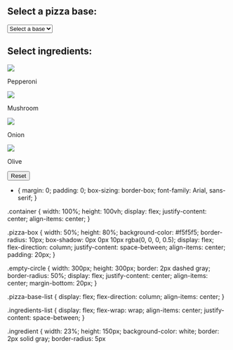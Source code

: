 <!DOCTYPE html>
<html>
<head>
	<title>Pizza Maker</title>
	<link rel="stylesheet" type="text/css" href="style.css">
</head>
<body>
	<div class="container">
		<div class="pizza-box">
			<div class="empty-circle"></div>
			<div class="pizza-base-list">
				<h2>Select a pizza base:</h2>
				<select id="base-list">
					<option value="none">Select a base</option>
					<option value="plain">Plain</option>
					<option value="garlic">Garlic</option>
					<option value="tomato">Tomato</option>
				</select>
			</div>
			<div class="ingredients-list">
				<h2>Select ingredients:</h2>
				<div class="ingredient" id=><img src="https://www.google.com/search?q=transparent+pepperoni&rlz=1C1ONGR_enIN989IN989&oq=transparent+pepperoni&aqs=chrome..69i57j0i22i30l2j0i390l4j69i60.16235j0j15&sourceid=chrome&ie=UTF-8#imgrc=5PmovWbepyiMsM&imgdii=rzHHtmNsvtK0OM"><p>Pepperoni</p></div>
				<div class="ingredient" id="mushroom"><img src="https://www.google.com/search?q=pizza+mushroom+png&tbm=isch&ved=2ahUKEwii39C-tcX9AhUQoNgFHdWWCIYQ2-cCegQIABAA&oq=pizza+Mushroom&gs_lcp=CgNpbWcQARgCMgUIABCABDIFCAAQgAQyBQgAEIAEMgUIABCABDIFCAAQgAQyBQgAEIAEMgUIABCABDIFCAAQgAQyBQgAEIAEMgUIABCABDoHCAAQsQMQQzoECAAQQzoICAAQgAQQsQNQ-AVYgStg-z5oAXAAeACAAbEBiAH-BJIBAzAuNJgBAKABAaoBC2d3cy13aXotaW1nwAEB&sclient=img&ei=Rd8EZOKoBpDA4t4P1a2isAg&bih=552&biw=1280&rlz=1C1ONGR_enIN989IN989#imgrc=dGBG4Y_oDOKwiM"><p>Mushroom</p></div>
				<div class="ingredient" id="onion"><img src="https://www.google.com/search?q=pizza+ingredients+png&rlz=1C1ONGR_enIN989IN989&ei=pt8EZP_HIZCr4-EPzfKbmAY&ved=0ahUKEwj_sozttcX9AhWQ1TgGHU35BmMQ4dUDCA8&uact=5&oq=pizza+ingredients+png&gs_lcp=Cgxnd3Mtd2l6LXNlcnAQAzIFCAAQgAQyBggAEBYQHjIFCAAQhgMyBQgAEIYDMgUIABCGAzoKCAAQRxDWBBCwAzoHCAAQsAMQQzoNCAAQ5AIQ1gQQsAMYAToMCC4QyAMQsAMQQxgCOg8ILhDUAhDIAxCwAxBDGAI6CAgAEIAEELEDOgQIABBDOgUILhCABEoECEEYAFDSBli3GWDGIWgBcAF4AIABuAGIAasFkgEDMC40mAEAoAEByAERwAEB2gEGCAEQARgJ2gEGCAIQARgI&sclient=gws-wiz-serp#imgrc=1Qj6gqgMr1Qp0M"><p>Onion</p></div>
				<div class="ingredient" id="olive"><img src="https://www.google.com/search?q=pizza+oliveshttps%3A%2F%2Fwww.google.com%2Fsearch%3Fq%3Dpizza%2Bingredients%2Bpng%26rlz%3D1C1ONGR_enIN989IN989%26ei%3Dpt8EZP_HIZCr4-EPzfKbmAY%26ved%3D0ahUKEwj_sozttcX9AhWQ1TgGHU35BmMQ4dUDCA8%26uact%3D5%26oq%3Dpizza%2Bingredients%2Bpng%26gs_lcp%3DCgxnd3Mtd2l6LXNlcnAQAzIFCAAQgAQyBggAEBYQHjIFCAAQhgMyBQgAEIYDMgUIABCGAzoKCAAQRxDWBBCwAzoHCAAQsAMQQzoNCAAQ5AIQ1gQQsAMYAToMCC4QyAMQsAMQQxgCOg8ILhDUAhDIAxCwAxBDGAI6CAgAEIAEELEDOgQIABBDOgUILhCABEoECEEYAFDSBli3GWDGIWgBcAF4AIABuAGIAasFkgEDMC40mAEAoAEByAERwAEB2gEGCAEQARgJ2gEGCAIQARgI%26sclient%3Dgws-wiz-serp%23imgrc%3D1Qj6gqgMr1Qp0Mng&tbm=isch&ved=2ahUKEwjPksGWtsX9AhVeDbcAHRUACqkQ2-cCegQIABAA&oq=pizza+oliveshttps%3A%2F%2Fwww.google.com%2Fsearch%3Fq%3Dpizza%2Bingredients%2Bpng%26rlz%3D1C1ONGR_e"><p>Olive</p></div>
			</div>
			<button id="reset-btn">Reset</button>
		</div>
	</div>
	<script src="app.js"></script>
</body>
</html>

* {
	margin: 0;
	padding: 0;
	box-sizing: border-box;
	font-family: Arial, sans-serif;
}

.container {
	width: 100%;
	height: 100vh;
	display: flex;
	justify-content: center;
	align-items: center;
}

.pizza-box {
	width: 50%;
	height: 80%;
	background-color: #f5f5f5;
	border-radius: 10px;
	box-shadow: 0px 0px 10px rgba(0, 0, 0, 0.5);
	display: flex;
	flex-direction: column;
	justify-content: space-between;
	align-items: center;
	padding: 20px;
}

.empty-circle {
	width: 300px;
	height: 300px;
	border: 2px dashed gray;
	border-radius: 50%;
	display: flex;
	justify-content: center;
	align-items: center;
	margin-bottom: 20px;
}

.pizza-base-list {
	display: flex;
	flex-direction: column;
	align-items: center;
}

.ingredients-list {
	display: flex;
	flex-wrap: wrap;
	align-items: center;
	justify-content: space-between;
}

.ingredient {
	width: 23%;
	height: 150px;
	background-color: white;
	border: 2px solid gray;
	border-radius: 5px
